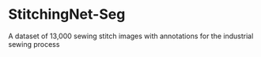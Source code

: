 # StitchingNet-Seg
A dataset of 13,000 sewing stitch images with annotations for the industrial sewing process

